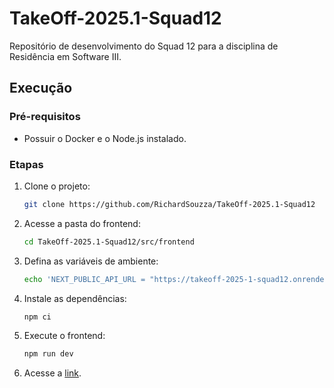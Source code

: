# TakeOff-2025.1-Squad12

Repositório de desenvolvimento do Squad 12 para
a disciplina de Residência em Software III.

## Execução

### Pré-requisitos

- Possuir o Docker e o Node.js instalado.

### Etapas

1. Clone o projeto:

    ```sh
    git clone https://github.com/RichardSouzza/TakeOff-2025.1-Squad12
    ```

2. Acesse a pasta do frontend:

    ```sh
    cd TakeOff-2025.1-Squad12/src/frontend
    ```

3. Defina as variáveis de ambiente:

    ```sh
    echo 'NEXT_PUBLIC_API_URL = "https://takeoff-2025-1-squad12.onrender.com/api' > .env
    ```

4. Instale as dependências:

    ```sh
    npm ci
    ```

5. Execute o frontend:

    ```sh
    npm run dev
    ```

6. Acesse a [link](http://localhost:3000).
